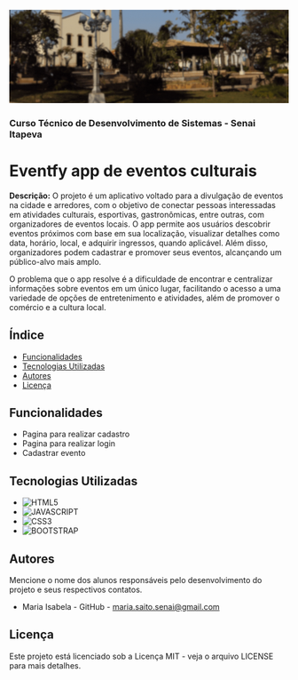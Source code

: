 ![Imagem de capa](assets/img/card/readme.gif)
### Curso Técnico de Desenvolvimento de Sistemas - Senai Itapeva
# Eventfy app de eventos culturais
**Descrição:** 
O projeto é um aplicativo voltado para a divulgação de eventos na cidade e arredores, com o objetivo de conectar pessoas interessadas em atividades culturais, esportivas, gastronômicas, entre outras, com organizadores de eventos locais. O app permite aos usuários descobrir eventos próximos com base em sua localização, visualizar detalhes como data, horário, local, e adquirir ingressos, quando aplicável. Além disso, organizadores podem cadastrar e promover seus eventos, alcançando um público-alvo mais amplo.

O problema que o app resolve é a dificuldade de encontrar e centralizar informações sobre eventos em um único lugar, facilitando o acesso a uma variedade de opções de entretenimento e atividades, além de promover o comércio e a cultura local.
## Índice
- [Funcionalidades](#funcionalidades)
- [Tecnologias Utilizadas](#tecnologias-utilizadas)
- [Autores](#autores)
- [Licença](#licença)
## Funcionalidades
- Pagina para realizar cadastro 
 - Pagina para realizar login 
 - Cadastrar evento
## Tecnologias Utilizadas
 - ![HTML5](https://img.shields.io/badge/HTML5-E34F26?style=for-the-badge&logo=html5&logoColor=white)
 - ![JAVASCRIPT](https://img.shields.io/badge/JavaScript-323330?style=for-the-badge&logo=javascript&logoColor=F7DF1E)
 - ![CSS3](https://img.shields.io/badge/CSS3-1572B6?style=for-the-badge&logo=css3&logoColor=white)
 - ![BOOTSTRAP](https://img.shields.io/badge/Bootstrap-563D7C?style=for-the-badge&logo=bootstrap&logoColor=white)

## Autores
Mencione o nome dos alunos responsáveis pelo desenvolvimento do projeto e seus respectivos contatos.
- Maria Isabela - GitHub - maria.saito.senai@gmail.com
## Licença
Este projeto está licenciado sob a Licença MIT - veja o arquivo LICENSE para mais detalhes.


